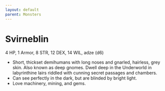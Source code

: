 ```yaml
---
layout: default
parent: Monsters
---
```

# Svirneblin
4 HP, 1 Armor, 8 STR, 12 DEX, 14 WIL, adze (d6)
-   Short, thickset demihumans with long noses and gnarled, hairless,
    grey skin. Also known as deep gnomes. Dwell deep in the Underworld
    in labyrinthine lairs riddled with cunning secret passages and
    chambers.
-   Can see perfectly in the dark, but are blinded by bright light.
-   Love machinery, mining, and gems.
